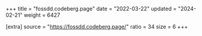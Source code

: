 +++
title = "fossdd.codeberg.page"
date = "2022-03-22"
updated = "2024-02-21"
weight = 6427

[extra]
source = "https://fossdd.codeberg.page/"
ratio = 34
size = 6
+++
